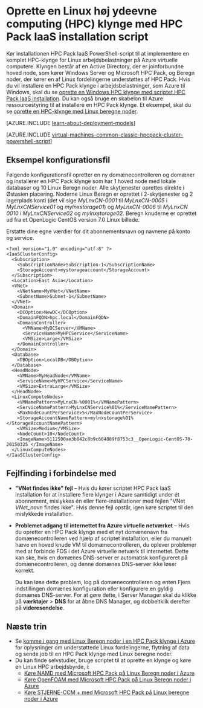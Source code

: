 <properties
   pageTitle="PowerShell-script til at udrulle Linux HPC-klynge | Microsoft Azure"
   description="Køre en PowerShell-script for at installere en Linux HPC Pack klynge i Azure virtuelle maskiner"
   services="virtual-machines-linux"
   documentationCenter=""
   authors="dlepow"
   manager="timlt"
   editor=""
   tags="azure-service-management,hpc-pack"/>
<tags
   ms.service="virtual-machines-linux"
   ms.devlang="NA"
   ms.topic="article"
   ms.tgt_pltfrm="vm-linux"
   ms.workload="big-compute"
   ms.date="07/07/2016"
   ms.author="danlep"/>

# <a name="create-a-linux-high-performance-computing-hpc-cluster-with-the-hpc-pack-iaas-deployment-script"></a>Oprette en Linux høj ydeevne computing (HPC) klynge med HPC Pack IaaS installation script

Kør installationen HPC Pack IaaS PowerShell-script til at implementere en komplet HPC-klynge for Linux arbejdsbelastninger på Azure virtuelle computere. Klyngen består af en Active Directory, der er joinforbundne hoved node, som kører Windows Server og Microsoft HPC Pack, og Beregn noder, der kører en af Linux fordelingerne understøttes af HPC Pack. Hvis du vil installere en HPC Pack klynge i arbejdsbelastninger, som Azure til Windows, skal du se [oprette en Windows HPC klynge med scriptet HPC Pack IaaS installation](virtual-machines-windows-classic-hpcpack-cluster-powershell-script.md). Du kan også bruge en skabelon til Azure ressourcestyring til at installere en HPC Pack klynge. Et eksempel, skal du se [oprette en HPC-klynge med Linux beregne noder](https://azure.microsoft.com/documentation/templates/create-hpc-cluster-linux-cn/).

[AZURE.INCLUDE [learn-about-deployment-models](../../includes/learn-about-deployment-models-classic-include.md)]

[AZURE.INCLUDE [virtual-machines-common-classic-hpcpack-cluster-powershell-script](../../includes/virtual-machines-common-classic-hpcpack-cluster-powershell-script.md)]

## <a name="example-configuration-file"></a>Eksempel konfigurationsfil

Følgende konfigurationsfil opretter en ny domænecontrolleren og domæner og installerer en HPC Pack klynge som har 1 hoved node med lokale databaser og 10 Linux Beregn noder. Alle skytjenester oprettes direkte i Østasien placering. Noderne Linux Beregn er oprettet i 2-skytjenester og 2 lagerplads konti (det vil sige _MyLnxCN-0001_ til _MyLnxCN-0005_ i _MyLnxCNService01_ og _mylnxstorage01_) og _MyLnxCN-0006_ til _MyLnxCN 0010_ i _MyLnxCNService02_ og _mylnxstorage02_. Beregn knuderne er oprettet ud fra et OpenLogic CentOS version 7.0 Linux billede. 

Erstatte dine egne værdier for dit abonnementsnavn og navnene på konto og service.

```
<?xml version="1.0" encoding="utf-8" ?>
<IaaSClusterConfig>
  <Subscription>
    <SubscriptionName>Subscription-1</SubscriptionName>
    <StorageAccount>mystorageaccount</StorageAccount>
  </Subscription>
  <Location>East Asia</Location>  
  <VNet>
    <VNetName>MyVNet</VNetName>
    <SubnetName>Subnet-1</SubnetName>
  </VNet>
  <Domain>
    <DCOption>NewDC</DCOption>
    <DomainFQDN>hpc.local</DomainFQDN>
    <DomainController>
      <VMName>MyDCServer</VMName>
      <ServiceName>MyHPCService</ServiceName>
      <VMSize>Large</VMSize>
    </DomainController>
  </Domain>
  <Database>
    <DBOption>LocalDB</DBOption>
  </Database>
  <HeadNode>
    <VMName>MyHeadNode</VMName>
    <ServiceName>MyHPCService</ServiceName>
    <VMSize>ExtraLarge</VMSize>
  </HeadNode>
  <LinuxComputeNodes>
    <VMNamePattern>MyLnxCN-%0001%</VMNamePattern>
    <ServiceNamePattern>MyLnxCNService%01%</ServiceNamePattern>
    <MaxNodeCountPerService>5</MaxNodeCountPerService>
    <StorageAccountNamePattern>mylnxstorage%01%</StorageAccountNamePattern>
    <VMSize>Medium</VMSize>
    <NodeCount>10</NodeCount>
    <ImageName>5112500ae3b842c8b9c604889f8753c3__OpenLogic-CentOS-70-20150325 </ImageName>
  </LinuxComputeNodes>
</IaaSClusterConfig>
```
## <a name="troubleshooting"></a>Fejlfinding i forbindelse med

* **"VNet findes ikke" fejl** – Hvis du kører scriptet HPC Pack IaaS installation for at installere flere klynger i Azure samtidigt under ét abonnement, mislykkes én eller flere-installationer med fejlen "VNet *VNet\_navn* findes ikke".
Hvis denne fejl opstår, igen køre scriptet til den mislykkede installation.

* **Problemet adgang til internettet fra Azure virtuelle netværket** – Hvis du opretter en HPC Pack klynge med et nyt domænenavn fra domænecontrolleren ved hjælp af scriptet installation, eller du manuelt hæve en hoved knude VM til domænecontrolleren, du oplever problemer med at forbinde FOS i det Azure virtuelle netværk til internettet. Dette kan ske, hvis en domænes DNS-server er automatisk konfigureret på domænecontrolleren, og denne domænes DNS-server ikke løser korrekt.

    Du kan løse dette problem, log på domænecontrolleren og enten Fjern indstillingen domænes konfiguration eller konfigurere en gyldig domænes DNS-server. For at gøre dette, i Server Manager skal du klikke på **værktøjer** >
    **DNS** for at åbne DNS Manager, og dobbeltklik derefter på **videresendelse**.
    
## <a name="next-steps"></a>Næste trin

* Se [komme i gang med Linux Beregn noder i en HPC Pack klynge i Azure](virtual-machines-linux-classic-hpcpack-cluster.md) for oplysninger om understøttede Linux fordelingerne, flytning af data og sende job til en HPC Pack klynge med Linux beregne noder.
* Du kan finde selvstudier, bruge scriptet til at oprette en klynge og køre en Linux HPC arbejdsbyrde, i:
    * [Køre NAMD med Microsoft HPC Pack på Linux Beregn noder i Azure](virtual-machines-linux-classic-hpcpack-cluster-namd.md)
    * [Køre OpenFOAM med Microsoft HPC Pack på Linux Beregn noder i Azure](virtual-machines-linux-classic-hpcpack-cluster-openfoam.md)
    * [Køre STJERNE-CCM + med Microsoft HPC Pack på Linux beregne noder i Azure](virtual-machines-linux-classic-hpcpack-cluster-starccm.md)
